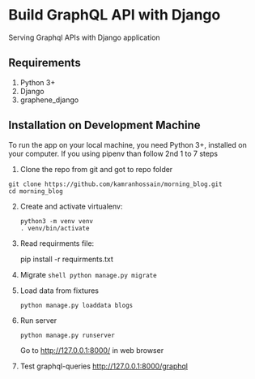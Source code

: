 # Build GraphQL API with Django
Serving Graphql APIs with Django application


Requirements
------------
1.  Python 3+
2.  Django
3.  graphene_django

Installation on Development Machine
-----------------------------------


To run the app on your local machine, you need Python 3+, installed on your computer. If you using pipenv than follow 2nd 1 to 7 steps

1.  Clone the repo from git and got to repo folder

```shell
git clone https://github.com/kamranhossain/morning_blog.git
cd morning_blog
```

2.  Create and activate virtualenv:

        python3 -m venv venv
        . venv/bin/activate

3.   Read requirments file:
      
        pip install -r requirments.txt


4.  Migrate
        ```shell
        python manage.py migrate
        ```


5.   Load data from fixtures 
        ```shell
        python manage.py loaddata blogs
        ```


6.    Run server 
        ```shell
        python manage.py runserver
        ```
        Go to http://127.0.0.1:8000/ in web browser

7.    Test graphql-queries
        http://127.0.0.1:8000/graphql


